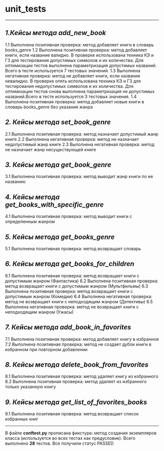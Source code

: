 # unit_tests
___
## ___1.Кейсы метода  add_new_book___
1.1 Выполнена позитивная проверка: метод добавляет книги в словарь books_genre
1.2 Выполнена позитивная проверка: метод добавляет книги, если название валидно. В проверке использована техника КЭ и ГЗ для тестирования допустимых символов и их количества. Для оптимизации тестов выполнена параметризация допустимых названий. Всего в тесте используется 7 тестовых значений.
1.3 Выполнена негативная проверка: метод не добавляет книги, если название невалидно. В проверке опять использована техника КЭ и ГЗ для тестирования недопустимых символов и их количества. Для оптимизации тестов снова выполнена параметризация не допустимых названий.Всего в тесте используется 3 тестовых значения.
1.4 Выполнена позитивная проверка: метод добавляет новые книги в словарь books_genre без указания жанра

## ___2. Кейсы метода set_book_genre___
2.1 Выполнена позитивная проверка: метод назначает допустимый жанр книге
2.2 Выполнена негативная проверка: метод не назначает недопустимый жанр книге
2.3 Выполнена негативная проверка: метод не назначает жанр несуществующей книге

## ___3. Кейсы метода get_book_genre___
3.1 Выполнена позитивная проверка: метод выводит жанр книги по ее названию

## ___4. Кейсы метода get_books_with_specific_genre___
4.1 Выполнена позитивная проверка: метод выводит книги с определенным жанром

## ___5. Кейсы метода get_books_genre___
5.1 Выполнена позитивная проверка: метод возвращает словарь

## ___6. Кейсы метода get_books_for_children___
6.1 Выполнена позитивная проверка: метод возвращает книги с допустимым жанром (Фантастика)
6.2 Выполнена позитивная проверка: метод возвращает книги с допустимым жанром (Мультфильмы)
6.3 Выполнена позитивная проверка: метод возвращает книги с допустимым жанром (Комедии)
6.4 Выполнена негативная проверка: метод не возвращает книги с неподходящим жанром (Детективы)
6.5 Выполнена негативная проверка: метод не возвращает книги с неподходящим жанром (Ужасы)

## ___7. Кейсы метода add_book_in_favorites___
7.1 Выполнена позитивная проверка: метод добавляет книгу в избранное
7.2 Выполнена позитивная проверка: метод не создает дубли книги в избранном при повторном добавлении

## ___8. Кейсы метода delete_book_from_favorites___
8.1 Выполнена позитивная проверка: метод удаляет книгу из избранного
8.2 Выполнена позитивная проверка: метод удаляет из избранного только указанную книгу

## ___9. Кейсы метода get_list_of_favorites_books___
9.1 Выполнена позитивная проверка: метод возвращает список избранных книг

___
В файле __conftest.py__ прописана фикстура: метод создания экземпляров класса (используется во всех тестах как предусловие).
Всего выполнено __28__ тестов. Все получили статус PASSED
